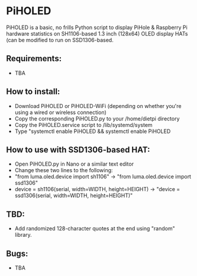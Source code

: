 # PiHOLED
PiHOLED is a basic, no frills Python script to display PiHole &amp; Raspberry Pi hardware statistics on SH1106-based 1.3 inch (128x64) OLED display HATs (can be modified to run on SSD1306-based. 

## Requirements:
- TBA

## How to install:
- Download PiHOLED or PiHOLED-WiFi (depending on whether you're using a wired or wireless connection)
- Copy the corresponding PiHOLED.py to your /home/dietpi directory
- Copy the PiHOLED.service script to /lib/systemd/system
- Type "systemctl enable PiHOLED && systemctl enable PiHOLED

## How to use with SSD1306-based HAT:
- Open PiHOLED.py in Nano or a similar text editor
- Change these two lines to the following:
- "from luma.oled.device import sh1106" -> "from luma.oled.device import ssd1306"
- device = sh1106(serial, width=WIDTH, height=HEIGHT)  -> "device = ssd1306(serial, width=WIDTH, height=HEIGHT)"

## TBD:
- Add randomized 128-character quotes at the end using "random" library.

## Bugs:
- TBA
